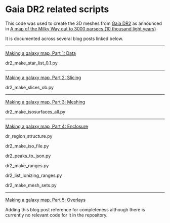 # Gaia DR2 related scripts

This code was used to create the 3D meshes from [Gaia DR2](https://www.cosmos.esa.int/web/gaia/dr2) as announced in [A map of the Milky Way out to 3000 parsecs (10 thousand light years)](http://galaxymap.org/drupal/node/255)

It is documented across several blog posts linked below.

---

[Making a galaxy map, Part 1: Data](http://galaxymap.org/drupal/node/256)

dr2_make_star_list_0.1.py

---

[Making a galaxy map, Part 2: Slicing](http://galaxymap.org/drupal/node/257)

dr2_make_slices_ob.py

---

[Making a galaxy map, Part 3: Meshing](http://galaxymap.org/drupal/node/259)

dr2_make_isosurfaces_all.py

---

[Making a galaxy map, Part 4: Enclosure](http://galaxymap.org/drupal/node/260)

dr_region_structure.py

dr2_make_iso_file.py

dr2_peaks_to_json.py

dr2_make_ranges.py

dr2_list_ionizing_ranges.py

dr2_make_mesh_sets.py

---

[Making a galaxy map, Part 5: Overlays](http://galaxymap.org/drupal/node/261)

Adding this blog post reference for completeness although there is currently no relevant code for it in the repository.